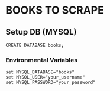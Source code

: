 # BOOKS TO SCRAPE

## Setup DB (MYSQL)

```shell
CREATE DATABASE books;
```

### Environmental Variables

```shell
set MYSQL_DATABASE="books"
set MYSQL_USER="your_username"
set MYSQL_PASSWORD="your_password"
```